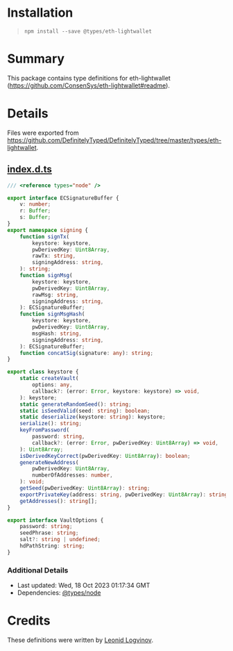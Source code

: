 # Installation
> `npm install --save @types/eth-lightwallet`

# Summary
This package contains type definitions for eth-lightwallet (https://github.com/ConsenSys/eth-lightwallet#readme).

# Details
Files were exported from https://github.com/DefinitelyTyped/DefinitelyTyped/tree/master/types/eth-lightwallet.
## [index.d.ts](https://github.com/DefinitelyTyped/DefinitelyTyped/tree/master/types/eth-lightwallet/index.d.ts)
````ts
/// <reference types="node" />

export interface ECSignatureBuffer {
    v: number;
    r: Buffer;
    s: Buffer;
}
export namespace signing {
    function signTx(
        keystore: keystore,
        pwDerivedKey: Uint8Array,
        rawTx: string,
        signingAddress: string,
    ): string;
    function signMsg(
        keystore: keystore,
        pwDerivedKey: Uint8Array,
        rawMsg: string,
        signingAddress: string,
    ): ECSignatureBuffer;
    function signMsgHash(
        keystore: keystore,
        pwDerivedKey: Uint8Array,
        msgHash: string,
        signingAddress: string,
    ): ECSignatureBuffer;
    function concatSig(signature: any): string;
}

export class keystore {
    static createVault(
        options: any,
        callback?: (error: Error, keystore: keystore) => void,
    ): keystore;
    static generateRandomSeed(): string;
    static isSeedValid(seed: string): boolean;
    static deserialize(keystore: string): keystore;
    serialize(): string;
    keyFromPassword(
        password: string,
        callback?: (error: Error, pwDerivedKey: Uint8Array) => void,
    ): Uint8Array;
    isDerivedKeyCorrect(pwDerivedKey: Uint8Array): boolean;
    generateNewAddress(
        pwDerivedKey: Uint8Array,
        numberOfAddresses: number,
    ): void;
    getSeed(pwDerivedKey: Uint8Array): string;
    exportPrivateKey(address: string, pwDerivedKey: Uint8Array): string;
    getAddresses(): string[];
}

export interface VaultOptions {
    password: string;
    seedPhrase: string;
    salt?: string | undefined;
    hdPathString: string;
}

````

### Additional Details
 * Last updated: Wed, 18 Oct 2023 01:17:34 GMT
 * Dependencies: [@types/node](https://npmjs.com/package/@types/node)

# Credits
These definitions were written by [Leonid Logvinov](https://github.com/LogvinovLeon).
